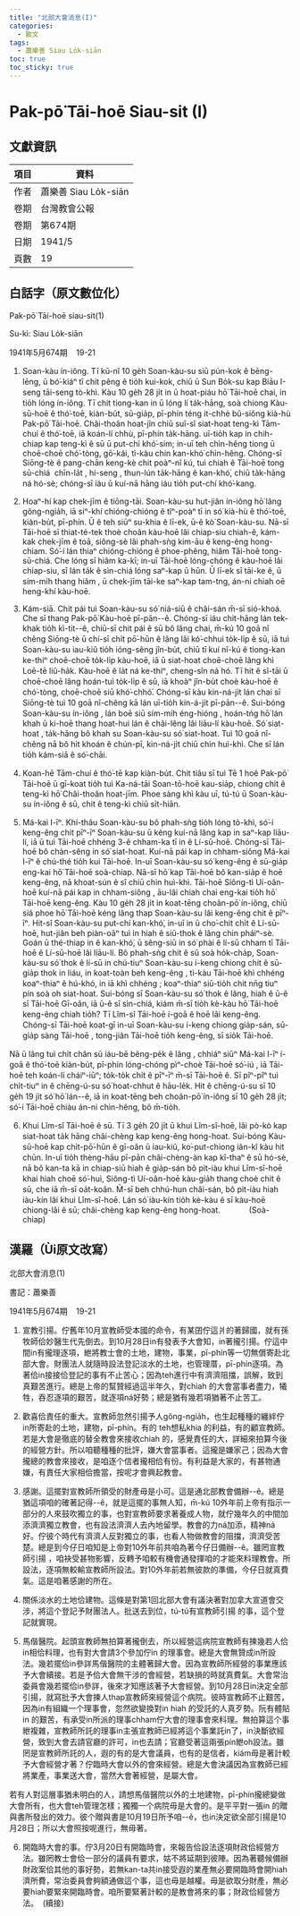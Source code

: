 ```yaml
---
title: "北部大會消息(I)"
categories:
  - 散文
tags:
  - 蕭樂善 Siau Lo̍k-siān
toc: true
toc_sticky: true
---
```


# Pak-pō͘ Tāi-hoē Siau-sit (I)

## 文獻資訊

| 項目 | 資料 |
|---|---|
| 作者 | 蕭樂善 Siau Lo̍k-siān |
| 卷期 | 台灣教會公報 |
| 卷期 | 第674期 |
| 日期 | 1941/5 |
| 頁數 | 19 |

## 白話字（原文數位化）

Pak-pō͘ Tāi-hoē siau-sit(1)

Su-kì: Siau Lo̍k-siān

1941年5月674期    19-21

1. Soan-kàu  ín-iông. Tī kū-nî 10 ge̍h Soan-kàu-su siū pún-kok ê bēng-lēng, ū bó͘-kiáⁿ tī chit pêng ê tio̍h kui-kok, chiū ū Sun Bo̍k-su kap Biāu I-seng tāi-seng tò-khì. Kàu 10 ge̍h 28 ji̍t in ū hoat-piáu hō͘ Tāi-hoē chai, in tio̍h lóng ín-iông. Tī chit tiong-kan in ū lóng lí ta̍k-hāng, soà chiong Kàu-sū-hoē ê thó͘-toē, kiàn-bu̍t, sū-gia̍p, pī-phín téng it-chhè bû-siông kià-hù Pak-pō͘ Tāi-hoē. Châi-thoân hoat-jîn chiū suî-sî siat-hoat teng-kì Tām-chuí ê thó͘-toē, iā koán-lí chhù, pī-phín ta̍k-hāng. uī-tio̍h kap in chih-chiap kap teng-kì ê sū ū put-chí khó͘-sim; in-uī teh chìn-hêng tiong ū choē-choē chó͘-tòng, gō͘-kái, tì-kàu chin kan-khó͘ chìn-hêng. Chóng-sī Siōng-tè ê pang-chān keng-kè chit poàⁿ-nî kú, tuì chiah ê Tāi-hoē tong sū-chiá  chīn-la̍t , hi-seng , thun-lún ta̍k-hāng ê kan-khó͘, chiū ta̍k-hāng ná hó-sè; chóng-sī iáu ū kuí-nā hāng iáu tio̍h put-chí khó͘-kang.

2. Hoaⁿ-hí kap chek-jīm ê tiōng-tāi. Soan-kàu-su hut-jiân ín-iông hō͘ lâng gông-ngia̍h, iā siⁿ-khí chióng-chióng ê tîⁿ-poàⁿ tī in só͘ kià-hù ê thó͘-toē, kiàn-bu̍t, pī-phín. Ū ê teh siūⁿ su-khia ê lī-ek, ū-ê kò͘ Soan-kàu-su. Nā-sī Tāi-hoē sī thiat-té-tek thoè choân kàu-hoē lâi chiap-siu chiah-ê, kám-kak chek-jīm ê toā, siông-sè lâi phah-sǹg kim-āu ê keng-êng hong-chiam. Só͘-í lán thiaⁿ chióng-chióng ê phoe-phêng, hiâm Tāi-hoē tong-sū-chiá. Che lóng sī hiâm ka-kī; in-uī Tāi-hoē lóng-chóng ê kàu-hoē lâi chiap-siu, sī lán ta̍k ê sìn-chiá lóng saⁿ-kap ū hūn. Ū lī-ek sī tāi-ke ê, ū sím-mi̍h thang hiâm , ū chek-jīm tāi-ke saⁿ-kap tam-tng, án-ni chiah oē heng-khí kàu-hoē.

3. Kám-siā. Chit pái tuì Soan-kàu-su só͘ niá-siū ê châi-sán m̄-sī sió-khoá. Che sī thang Pak-pō͘ Kàu-hoē pī-pān--ê. Chóng-sī iáu chit-hāng lán tek-khak tio̍h kì-tit--ê, chiū-sī chit pái ê sū bô lâng chai, m̄-kú 10 goā nî chêng Siōng-tè ū chí-sī chi̍t pō͘-hūn ê lâng lâi kó͘-chhui to̍k-li̍p ê sū, iā tuì Soan-kàu-su iau-kiû tio̍h ióng-sêng jîn-bu̍t, chiū tī kuí nî-kú ê tiong-kan ke-thiⁿ choē-choē to̍k-li̍p kàu-hoē, iā ū siat-hoat choē-choē lâng khì Loē-tē liû-ha̍k. Kàu-hoē ê la̍t ná ke-thiⁿ, cheng-sîn ná hó. Tī hit ê sî-tāi ū choē-choē lâng hoán-tuì to̍k-li̍p ê sū, iā khoàⁿ jîn-bu̍t choè kàu-hoē ê chó͘-tòng, choē-choē siū khó͘-chhó͘. Chóng-sī kàu kin-ná-ji̍t lán chai sī Siōng-tè tuì 10 goā nî-chêng kā lán uī-tio̍h kin-á-ji̍t pī-pān--ê. Sui-bóng Soan-kàu-su ín-iông , lán boē siū sím-mi̍h éng-hióng , hoán-tńg hō͘ lán khah ū ki-hoē thang hoat-hui lán ê châi-lêng lâi liāu-lí kàu-hoē. Só͘ siat-hoat , ta̍k-hāng bô khah su Soan-kàu-su só͘ siat-hoat. Tuì 10 goā nî-chêng nā bô hit khoán ê chún-pī, kin-ná-ji̍t chiū chin huì-khì. Che sī lán tio̍h kám-siā ê só͘-chāi.

4. Koan-hē Tām-chuí ê thó͘-tē kap kiàn-bu̍t. Chit tiâu sī tuì Tē 1 hoê Pak-pō͘ Tāi-hoē ū gī-koat tio̍h tuì Ka-ná-tāi Soan-tō-hoē kau-sia̍p, chiong chit ê teng-kì hō͘ Châi-thoân hoat-jīm. Phoe sàng khì kàu uī, tú-tú ū Soan-kàu-su ín-iông ê sū, chit ê teng-kì chiū si̍t-hiān.

5. Má-kai I-īⁿ. Khí-thâu Soan-kàu-su bô phah-sǹg tio̍h lóng tò-khì, só͘-í keng-êng chit pīⁿ-īⁿ Soan-kàu-su ū kéng kuí-nā lâng kap in saⁿ-kap liāu-lí, iā ū tuì Tāi-hoē chhéng 3-ê chham-ka tī in ê Lí-sū-hoē. Chóng-sī Tāi-hoē bô chàn-sêng  in só͘ siat-hoat. Kuí-nā pái kap in chham-siông Má-kai I-īⁿ ê chú-thé tio̍h kui Tāi-hoē. In-uī Soan-kàu-su só͘ keng-êng ê sū-gia̍p eng-kai hō͘ Tāi-hoē soà-chiap. Nā-sī hō͘ kap Tāi-hoē bô kan-sia̍p ê hoē keng-êng, nā khoat-sún ê sî chiū chin huì-khì. Tāi-hoē Siông-tì Uí-oân-hoē kuí-nā pái kap in chham-siông , āu-lâi chiah chai eng-kai tio̍h hō͘ Tāi-hoē keng-êng. Kàu 10 ge̍h 28 ji̍t in koat-tēng choân-pō͘ ín-iông, chiū siá phoe hō͘ Tāi-hoē kéng lâng thap Soan-kàu-su lâi keng-êng chit ê pīⁿ-īⁿ. Hit-sî Soan-kàu-su put-chí kan-khó͘, in-uī  in ū cho͘-chit chi̍t ê Lí-sū-hoē, hut-jiân beh piàn-oāⁿ tuì in hiah ê siū-thok ê lâng chin pháiⁿ-sè. Goán ū thé-thiap in ê kan-khó͘, ū sêng-siū in só͘ phài ê lí-sū chham tī Tāi-hoē ê Lí-sū-hoē lâi liāu-lí. Bô phah-sǹg chit ê sū soà ho̍k-cha̍p, Soan-kàu-su só͘ thok ê lí-sū  in chú-tiuⁿ Soan-kàu-su í-keng chiong chit ê sū-gia̍p thok in liáu, in koat-toàn beh keng-êng , tì-kàu Tāi-hoē khì chhéng koaⁿ-thiaⁿ ê hú-khó, in iā khì chhéng ; koaⁿ-thiaⁿ siū-tio̍h chit nn̄g tiuⁿ pín soà oh siat-hoat. Sui-bóng sī Soan-kàu-su só͘ thok ê lâng, hiah ê ū-ê sī Tāi-hoē Gī-oân, iā ū-ê sī sìn-chiá, kiám m̄-sī tio̍h kè-kàu hō͘ Tāi-hoē keng-êng chiah tio̍h? Tī Lîm-sî Tāi-hoē í-goā ê hoē lâi keng-êng. Chóng-sī Tāi-hoē koat-gī in-uī Soan-kàu-su í-keng chiong gia̍p-sán, sū-gia̍p sàng Tāi-hoē , tong-jiân Tāi-hoē tio̍h keng-êng, sī sio̍k Tāi-hoē.

Nā ū lâng tuì chit chân sū iáu-bē bêng-pe̍k ê lâng , chhiáⁿ siūⁿ Má-kai I-īⁿ í-goā ê thó͘-toē kiàn-bu̍t, pī-phín lóng-chóng pìⁿ-choè Tāi-hoē só͘-iú , iā Tāi-hoē teh koán-lí cháiⁿ-iūⁿ; to̍k-to̍k chi̍t ê pīⁿ-īⁿ m̄-sī Tāi-hoē ê. Sī pîⁿ-pîⁿ tuì chi̍t-tiuⁿ in ê chēng-ú-su só͘ hoat-chhut ê hāu-le̍k. Hit ê chēng-ú-su sī 10 ge̍h 19 ji̍t só͘ hō͘ lán--ê, iā  in koat-tēng beh choân-pō͘  ín-iông sī 10 ge̍h 28 ji̍t; só͘-í Tāi-hoē chiàu án-ni chìn-hêng, bô m̄-tio̍h.

6. Khui Lîm-sî Tāi-hoē ê sū. Tī 3 ge̍h 20 ji̍t ū khui Lîm-sî-hoē, lâi pò-kò kap siat-hoat ta̍k hāng châi-chèng kap keng-êng hong-hoat. Sui-bóng Kàu-sū-hoē kap chi̍t-pō͘-hūn ê gī-oân ū iau-kiû, ko͘-put-chiong iân-kî kàu hit chūn. In-uī tio̍h thèng-hāu pī-pān châi-chèng-àn kap kî-thaⁿ ê sū hó-sè, nā bô kan-ta kā in chiap-siū hiah ê gia̍p-sán bô pit-iàu khui Lîm-sî-hoē khai hiah choē só͘-huì, Siông-tì Uí-oân-hoē kàu-gia̍h thang choè chit ê sū, che iā m̄-sī oa̍t-koân. M̄-sī beh chhú-hun châi-sán, bô pit-iàu hiah iàu-kín lâi khui Lîm-sî-hoē. Lán só͘ iàu-kín tio̍h kè-kàu ê sī kàu-hoē chiong-lâi ê sū; châi-chèng kap keng-êng hong-hoat.             (Soà-chiap)

## 漢羅（Ùi原文改寫）

北部大會消息(1)

書記：蕭樂善

1941年5月674期    19-21

1. 宣教引揚。佇舊年10月宣教師受本國的命令，有某囝佇這爿的著歸國，就有孫牧師佮妙醫生代先倒去。到10月28日in有發表予大會知，in著攏引揚。佇這中間in有攏理逐項，紲將教士會的土地，建物，事業，pī-phín等一切無償寄赴北部大會。財團法人就隨時設法登記淡水的土地，也管理厝，pī-phín逐項。為著佮in接接佮登記的事有不止苦心；因為teh進行中有濟濟阻擋，誤解，致到真艱苦進行。總是上帝的幫贊經過這半年久，對chiah 的大會當事者盡力，犧牲，吞忍逐項的艱苦，就逐項ná好勢；總是猶有幾若項猶著不止苦工。

2. 歡喜佮責任的重大。宣教師忽然引揚予人gông-ngia̍h，也生起種種的纏絆佇in所寄赴的土地，建物，pī-phín。有的 teh想私khia 的利益，有的顧宣教師。若是大會是徹底的替全教會來接收chiah 的，感覺責任的大，詳細來拍算今後的經營方針。所以咱聽種種的批評，嫌大會當事者。這攏是嫌家己；因為大會攏總的教會來接收，是咱逐个信者攏相佮有份。有利益是大家的，有甚物通嫌，有責任大家相佮擔當，按呢才會興起教會。

3. 感謝。這擺對宣教師所領受的財產毋是小可。這是通北部教會備辦--ê。總是猶這項咱的確著記得--ê，就是這擺的事無人知，m̄-kú 10外年前上帝有指示一部分的人來鼓吹獨立的事，也對宣教師要求著養成人物，就佇幾年久的中間加添濟濟獨立教會，也有設法濟濟人去內地留學。教會的力ná加添，精神ná好。佇彼个時代有濟濟人反對獨立的事，也看人物做教會的阻擋，濟濟受苦楚。總是到今仔日咱知是上帝對10外年前共咱為著今仔日備辦--ê。雖罔宣教師引揚 ，咱袂受甚物影響，反轉予咱較有機會通發揮咱的才能來料理教會。所設法，逐項無較輸宣教師所設法。對10外年前若無彼款的準備，今仔日就真費氣。這是咱著感謝的所在。

4. 關係淡水的土地佮建物。這條是對第1回北部大會有議決著對加拿大宣道會交涉，將這个登記予財團法人。批送去到位，tú-tú有宣教師引揚 的事，這个登記就實現。

5. 馬偕醫院。起頭宣教師無拍算著攏倒去，所以經營這病院宣教師有揀幾若人佮in相佮料理，也有對大會請3个參加佇in 的理事會。總是大會無贊成in所設法。幾若擺佮in參詳馬偕醫院的主體著歸大會。因為宣教師所經營的事業應該予大會續接。若是予佮大會無干涉的會經營，若缺損的時就真費氣。大會常治委員會幾若擺佮in參詳，後來才知應該著予大會經營。到10月28日in決定全部引揚，就寫批予大會揀人thap宣教師來經營這个病院。彼時宣教師不止艱苦，因為in有組織一个理事會，忽然欲變換對in hiah 的受託的人真歹勢。阮有體貼in 的艱苦，有承受in所派的理事chham佇大會的理事會來料理。無拍算這个事紲複雜，宣教師所託的理事in主張宣教師已經將這个事業託in了，in決斷欲經營，致到大會去請官廳的許可，in也去請；官廳受著這兩張pín紲oh設法。雖罔是宣教師所託的人，遐的有的是大會議員，也有的是信者，kiám毋是著計較予大會經營才著？佇臨時大會以外的會來經營。總是大會決議因為宣教師已經將業產，事業送大會，當然大會著經營，是屬大會。

若有人對這層事猶未明白的人，請想馬偕醫院以外的土地建物，pī-phín攏總變做大會所有，也大會teh管理怎樣；獨獨一个病院毋是大會的。是平平對一張in 的贈與書所發出的效力。彼个贈與書是10月19日所予咱--ê，也in決定欲全部引揚是10月28日；所以大會照按呢進行，無毋著。

6. 開臨時大會的事。佇3月20日有開臨時會，來報告佮設法逐項財政佮經營方法。雖罔教士會佮一部分的議員有要求，姑不將延期到彼陣。因為著聽候備辦財政案佮其他的事好勢，若無kan-ta共in接受遐的業產無必要開臨時會開hiah濟所費，常治委員會夠額通做這个事，這也毋是越權。毋是欲取分財產，無必要hiah要緊來開臨時會。咱所要緊著計較的是教會將來的事；財政佮經營方法。  (續接)
